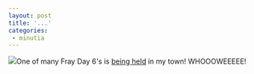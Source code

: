 ```yaml
---
layout: post
title: '...'
categories:
 - minutia
---
```


<a href="http://fray.org/6/stuff/fd6desktop-800x600.jpg"><img src="http://fray.org/6/stuff/fd6desktop.jpg"></a>One of many Fray Day 6's is <a href="http://fray.org/6/dc/">being held</a> in my town! WHOOOWEEEEE!

